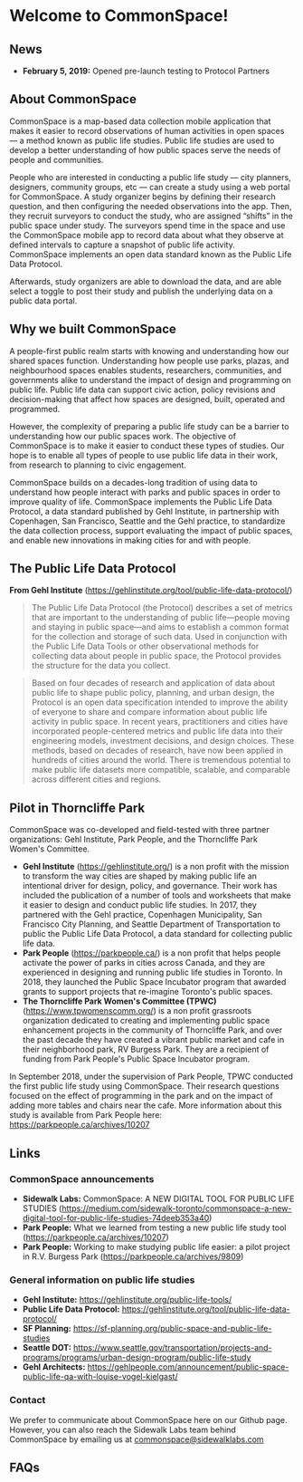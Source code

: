 # Welcome to CommonSpace!

## News
* **February 5, 2019:** Opened pre-launch testing to Protocol Partners

## About CommonSpace
CommonSpace is a map-based data collection mobile application that makes it easier to record observations of human activities in open spaces — a method known as public life studies. Public life studies are used to develop a better understanding of how public spaces serve the needs of people and communities.

People who are interested in conducting a public life study — city planners, designers, community groups, etc — can create a study using a web portal for CommonSpace. A study organizer begins by defining their research question, and then configuring the needed observations into the app.
Then, they recruit surveyors to conduct the study, who are assigned “shifts” in the public space under study. The surveyors spend time in the space and use the CommonSpace mobile app to record data about what they observe at defined intervals to capture a snapshot of public life activity. CommonSpace implements an open data standard known as the Public Life Data Protocol.

Afterwards, study organizers are able to download the data, and are able select a toggle to post their study and publish the underlying data on a public data portal.

## Why we built CommonSpace
A people-first public realm starts with knowing and understanding how our shared spaces function. Understanding how people use parks, plazas, and neighbourhood spaces enables students, researchers, communities, and governments alike to understand the impact of design and programming on public life. Public life data can support civic action, policy revisions and decision-making that affect how spaces are designed, built, operated and programmed.

However, the complexity of preparing a public life study can be a barrier to understanding how our public spaces work. The objective of CommonSpace is to make it easier to conduct these types of studies. Our hope is to enable all types of people to use public life data in their work, from research to planning to civic engagement.

CommonSpace builds on a decades-long tradition of using data to understand how people interact with parks and public spaces in order to improve quality of life. CommonSpace implements the Public Life Data Protocol,  a data standard published by Gehl Institute, in partnership with Copenhagen, San Francisco, Seattle and the Gehl practice, to standardize the data collection process, support evaluating the impact of public spaces,  and enable new innovations in making cities for and with people.

## The Public Life Data Protocol
**From Gehl Institute** (https://gehlinstitute.org/tool/public-life-data-protocol/)

> The Public Life Data Protocol (the Protocol) describes a set of metrics that are important to the understanding of public life—people moving and staying in public space—and aims to establish a common format for the collection and storage of such data. Used in conjunction with the Public Life Data Tools or other observational methods for collecting data about people in public space, the Protocol provides the structure for the data you collect.

> Based on four decades of research and application of data about public life to shape public policy, planning, and urban design, the Protocol is an open data specification intended to improve the ability of everyone to share and compare information about public life activity in public space. In recent years, practitioners and cities have incorporated people-centered metrics and public life data into their engineering models, investment decisions, and design choices. These methods, based on decades of research, have now been applied in hundreds of cities around the world. There is tremendous potential to make public life datasets more compatible, scalable, and comparable across different cities and regions.


## Pilot in Thorncliffe Park 
CommonSpace was co-developed and field-tested with three partner organizations: Gehl Institute, Park People, and the Thorncliffe Park Women's Committee.
* **Gehl Institute** (https://gehlinstitute.org/) is a non profit with the mission to transform the way cities are shaped by making public life an intentional driver for design, policy, and governance. Their work has included the publication of a number of tools and worksheets that make it easier to design and conduct public life studies. In 2017, they partnered with the Gehl practice, Copenhagen Municipality, San Francisco City Planning, and Seattle Department of Transportation to public the Public Life Data Protocol, a data standard for collecting public life data.
* **Park People** (https://parkpeople.ca/) is a non profit that helps people activate the power of parks in cities across Canada, and they are experienced in designing and running public life studies in Toronto. In 2018, they launched the Public Space Incubator program that awarded grants to support projects that re-imagine Toronto's public spaces. 
* **The Thorncliffe Park Women's Committee (TPWC)** (https://www.tpwomenscomm.org/) is a non profit grassroots organization dedicated to creating and implementing public space enhancement projects in the community of Thorncliffe Park, and over the past decade they have created a vibrant public market and cafe in their neighborhood park, RV Burgess Park. They are a recipient of funding from Park People's Public Space Incubator program.

In September 2018, under the supervision of Park People, TPWC conducted the first public life study using CommonSpace. Their research questions focused on the effect of programming in the park and on the impact of adding more tables and chairs near the cafe. More information about this study is available from Park People here: https://parkpeople.ca/archives/10207

## Links
### CommonSpace announcements
* **Sidewalk Labs:** CommonSpace: A NEW DIGITAL TOOL FOR PUBLIC LIFE STUDIES (https://medium.com/sidewalk-toronto/commonspace-a-new-digital-tool-for-public-life-studies-74deeb353a40)
* **Park People:** What we learned from testing a new public life study tool (https://parkpeople.ca/archives/10207)
* **Park People:** Working to make studying public life easier: a pilot project in R.V. Burgess Park (https://parkpeople.ca/archives/9809)

### General information on public life studies
* **Gehl Institute:** https://gehlinstitute.org/public-life-tools/
* **Public Life Data Protocol:** https://gehlinstitute.org/tool/public-life-data-protocol/
* **SF Planning:** https://sf-planning.org/public-space-and-public-life-studies
* **Seattle DOT:** https://www.seattle.gov/transportation/projects-and-programs/programs/urban-design-program/public-life-study
* **Gehl Architects:** https://gehlpeople.com/announcement/public-space-public-life-qa-with-louise-vogel-kielgast/

### Contact
We prefer to communicate about CommonSpace here on our Github page. However, you can also reach the Sidewalk Labs team behind CommonSpace by emailing us at commonspace@sidewalklabs.com

## FAQs
